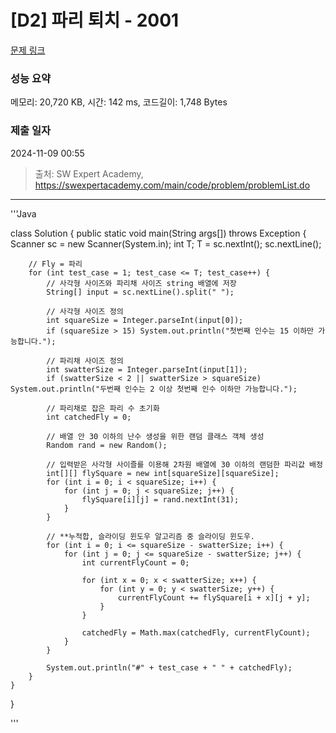# [D2] 파리 퇴치 - 2001 

[문제 링크](https://swexpertacademy.com/main/code/problem/problemDetail.do?contestProbId=AV5PzOCKAigDFAUq) 

### 성능 요약

메모리: 20,720 KB, 시간: 142 ms, 코드길이: 1,748 Bytes

### 제출 일자

2024-11-09 00:55



> 출처: SW Expert Academy, https://swexpertacademy.com/main/code/problem/problemList.do

---

'''Java

class Solution {
	public static void main(String args[]) throws Exception {
		Scanner sc = new Scanner(System.in);
		int T;
		T = sc.nextInt();
		sc.nextLine();

		// Fly = 파리
		for (int test_case = 1; test_case <= T; test_case++) {
			// 사각형 사이즈와 파리채 사이즈 string 배열에 저장
			String[] input = sc.nextLine().split(" ");
			
			// 사각형 사이즈 정의
			int squareSize = Integer.parseInt(input[0]);
			if (squareSize > 15) System.out.println("첫번째 인수는 15 이하만 가능합니다.");
			
			// 파리채 사이즈 정의
			int swatterSize = Integer.parseInt(input[1]);
			if (swatterSize < 2 || swatterSize > squareSize) System.out.println("두번째 인수는 2 이상 첫번째 인수 이하만 가능합니다.");
			
			// 파리채로 잡은 파리 수 초기화
			int catchedFly = 0;

			// 배열 안 30 이하의 난수 생성을 위한 랜덤 클래스 객체 생성
			Random rand = new Random();

			// 입력받은 사각형 사이즐를 이용해 2차원 배열에 30 이하의 랜덤한 파리값 배정 
			int[][] flySquare = new int[squareSize][squareSize];
			for (int i = 0; i < squareSize; i++) {
				for (int j = 0; j < squareSize; j++) {
					flySquare[i][j] = rand.nextInt(31);
				}
			}
			
			// **누적합, 슬라이딩 윈도우 알고리즘 중 슬라이딩 윈도우.
			for (int i = 0; i <= squareSize - swatterSize; i++) {
				for (int j = 0; j <= squareSize - swatterSize; j++) {
					int currentFlyCount = 0;
					
					for (int x = 0; x < swatterSize; x++) {
						for (int y = 0; y < swatterSize; y++) {
							currentFlyCount += flySquare[i + x][j + y];
						}
					}
					
					catchedFly = Math.max(catchedFly, currentFlyCount);
				}
			}

			System.out.println("#" + test_case + " " + catchedFly);
		}
	}
}

'''
